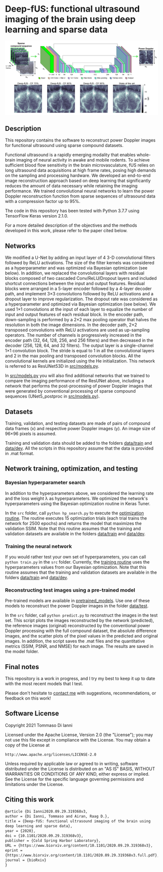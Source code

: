 # Deep-fUS: functional ultrasound imaging of the brain using deep learning and sparse data

<img src="github_fig.png" width="1000">

## Description

This repository contains the software to reconstruct power Doppler images for functional ultrasound using sparse compound datasets.

Functional ultrasound is a rapidly emerging modality that enables whole-brain imaging of neural activity in awake and mobile rodents. To achieve sufficient blood flow sensitivity in the brain microvasculature, fUS relies on long ultrasound data acquisitions at high frame rates, posing high demands on the sampling and processing hardware. We developed an end-to-end image reconstruction approach based on deep learning that significantly reduces the amount of data necessary while retaining the imaging performance. We trained convolutional neural networks to learn the power Doppler reconstruction function from sparse sequences of ultrasound data with a compression factor up to 95%.

The code in this repository has been tested with Python 3.7.7 using TensorFlow Keras version 2.1.0.

For a more detailed description of the objectives and the methods developed in this work, please refer to the paper cited below.

## Networks
We modified a U-Net by adding an input layer of 4 3-D convolutional filters followed by ReLU activations. The size of the filter kernels was considered as a hyperparameter and was optimized via Bayesian optimization (see below). In addition, we replaced the convolutional layers with residual blocks composed of two cascaded Conv/ReLU/Dropout layers and included shortcut connections between the input and output features. Residual blocks were arranged in a 5-layer encoder followed by a 4-layer decoder path, and implement 3×3 convolutions followed by ReLU activations and a dropout layer to improve regularization. The dropout rate was considered as a hyperparameter and optimized via Bayesian optimization (see below). We used 1×1 convolutions at the input of each layer to equalize the number of input and output features of each residual block. In the encoder path, down-sampling is performed by a 2×2 max pooling operator that halves the resolution in both the image dimensions. In the decoder path, 2×2 transposed convolutions with ReLU activations are used as up-sampling operators. The number of channels is progressively increased in the encoder path (32, 64, 128, 256, and 256 filters) and then decreased in the decoder (256, 128, 64, and 32 filters). The output layer is a single-channel 1×1 convolution block. The stride is equal to 1 in all the convolutional layers and 2 in the max pooling and transposed convolution blocks. All the convolutional kernels are initialized using the He initialization. This network is referred to as ResUNet53D in [src/models.py](src/models.py).

In [src/models.py](src/models.py) you will also find additional networks that we trained to compare the imaging performance of the ResUNet above, including a network that performs the post-processing of power Doppler images that were generated by conventional processing of sparse compound sequences (UNet5_postproc in [src/models.py](src/models.py)).


## Datasets
Training, validation, and testing datasets are made of pairs of compound data frames (x) and respective power Doppler images (y). An image size of 96×96 pixels is assumed.

Training and validation data should be added to the folders [data/train](data/train) and [data/dev](data/dev). All the scripts in this repository assume that the data is provided in .mat format.


## Network training, optimization, and testing

### Bayesian hyperparameter search
In addition to the hyperparameters above, we considered the learning rate and the loss weight λ as hyperparameters. We optimized the network's hyperparameters using the Bayesian optimization routine in Keras Tuner. 

In the `src` folder, call `python hp_search.py` to execute the [optimization routine](src/hp_search.py). The routine executes 15 optimization trials (each trial trains the network for 2500 epochs) and returns the model that maximizes the validation SSIM. Note that this routine assumes that the training and validation datasets are available in the folders [data/train](data/train) and [data/dev](data/dev).

### Training the neural network
If you would rather test your own set of hyperparameters, you can call `python train.py` in the `src` folder. Currently, the [training routine](src/train.py) uses the hyperparameters values from our Bayesian optimization. Note that this routine assumes that the training and validation datasets are available in the folders [data/train](data/train) and [data/dev](data/dev).


### Reconstructing test images using a pre-trained model
Pre-trained models are available in [pretrained_models](pretrained_models). Use one of these models to reconstruct the power Doppler images in the folder [data/test](data/test).

In the `src` folder, call `python predict.py` to reconstruct the images in the test set. This script plots the images reconstructed by the network (predicted), the reference images (original) reconstructed by the conventional power Doppler processing with the full compound dataset, the absolute difference images, and the scatter plots of the pixel values in the predicted and original images. In addition, the script saves the .mat files and the quantitative metrics (SSIM, PSNR, and NMSE) for each image. The results are saved in the model folder.


## Final notes
This repository is a work in progress, and I try my best to keep it up to date with the most recent models that I test. 

Please don't hesitate to [contact me](mailto:todiian@stanford.edu) with suggestions, recommendations, or feedback on this work!


## Software License
Copyright 2021 Tommaso Di Ianni

Licensed under the Apache License, Version 2.0 (the "License");
you may not use this file except in compliance with the License.
You may obtain a copy of the License at

    http://www.apache.org/licenses/LICENSE-2.0

Unless required by applicable law or agreed to in writing, software
distributed under the License is distributed on an "AS IS" BASIS,
WITHOUT WARRANTIES OR CONDITIONS OF ANY KIND, either express or implied.
See the License for the specific language governing permissions and
limitations under the License.

## Citing this work

```
@article {Di Ianni2020.09.29.319368v3,
author = {Di Ianni, Tommaso and Airan, Raag D.},
title = {Deep-fUS: functional ultrasound imaging of the brain using deep learning and sparse data},
year = {2020},
doi = {10.1101/2020.09.29.319368v3},
publisher = {Cold Spring Harbor Laboratory},
URL = {https://www.biorxiv.org/content/10.1101/2020.09.29.319368v3},
eprint = {https://www.biorxiv.org/content/10.1101/2020.09.29.319368v3.full.pdf},
journal = {bioRxiv}
}
```

